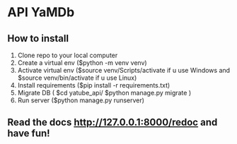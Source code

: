 # API YaMDb
## How to install
1. Clone repo to your local computer
2. Create a virtual env ($python -m venv venv)
3. Activate virtual env ($source venv/Scripts/activate if u use Windows and $source venv/bin/activate if u use Linux)
4. Install requirements ($pip install -r requirements.txt)
5. Migrate DB (
$cd yatube_api/
$python manage.py migrate
)
6. Run server ($python manage.py runserver)
## Read the docs http://127.0.0.1:8000/redoc and have fun!
